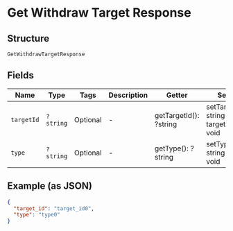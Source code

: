 
# Get Withdraw Target Response

## Structure

`GetWithdrawTargetResponse`

## Fields

| Name | Type | Tags | Description | Getter | Setter |
|  --- | --- | --- | --- | --- | --- |
| `targetId` | `?string` | Optional | - | getTargetId(): ?string | setTargetId(?string targetId): void |
| `type` | `?string` | Optional | - | getType(): ?string | setType(?string type): void |

## Example (as JSON)

```json
{
  "target_id": "target_id0",
  "type": "type0"
}
```

